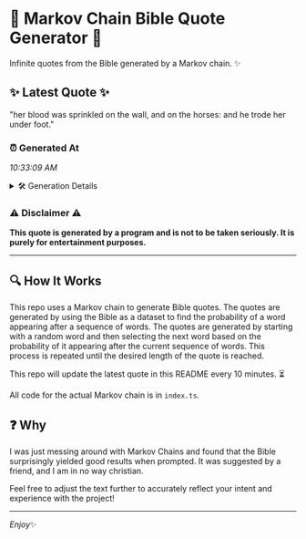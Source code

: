 # 📖 Markov Chain Bible Quote Generator 📖

Infinite quotes from the Bible generated by a Markov chain. ✨

## ✨ Latest Quote ✨
"her blood was sprinkled on the wall, and on the horses: and he trode her under foot."

### ⏰ Generated At
*10:33:09 AM*

<details>
    <summary>🛠️ Generation Details</summary>
    <p>
        <strong>🌱 Seed:</strong> her<br>
        <strong>🔄 Iterations:</strong> 16<br>
        <strong>📜 Context History:</strong><br>[ her ]: blood<br>[ her, blood ]: was<br>[ her, blood, was ]: sprinkled<br>[ her, blood, was, sprinkled ]: on<br>[ her, blood, was, sprinkled, on ]: the<br>[ her, blood, was, sprinkled, on, the ]: wall,<br>[ blood, was, sprinkled, on, the, wall, ]: and<br>[ was, sprinkled, on, the, wall,, and ]: on<br>[ sprinkled, on, the, wall,, and, on ]: the<br>[ on, the, wall,, and, on, the ]: horses:<br>[ the, wall,, and, on, the, horses: ]: and<br>[ wall,, and, on, the, horses:, and ]: he<br>[ and, on, the, horses:, and, he ]: trode<br>[ on, the, horses:, and, he, trode ]: her<br>[ the, horses:, and, he, trode, her ]: under<br>[ horses:, and, he, trode, her, under ]: foot.<br>
    </p>
</details>

### ⚠️ Disclaimer ⚠️
**This quote is generated by a program and is not to be taken seriously. It is purely for entertainment purposes.**

---

## 🔍 How It Works

This repo uses a Markov chain to generate Bible quotes. The quotes are generated by using the Bible as a dataset to find the probability of a word appearing after a sequence of words. The quotes are generated by starting with a random word and then selecting the next word based on the probability of it appearing after the current sequence of words. This process is repeated until the desired length of the quote is reached.

This repo will update the latest quote in this README every 10 minutes. ⏳

All code for the actual Markov chain is in `index.ts`.

## ❓ Why

I was just messing around with Markov Chains and found that the Bible surprisingly yielded good results when prompted. 
It was suggested by a friend, and I am in no way christian.

Feel free to adjust the text further to accurately reflect your intent and experience with the project!

---

*Enjoy*✨

